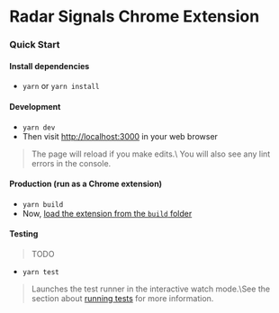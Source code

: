 # Radar Signals Chrome Extension
### Quick Start

#### Install dependencies
* `yarn` or `yarn install`

#### Development
* `yarn dev`
* Then visit [http://localhost:3000](http://localhost:3000) in your web browser

> The page will reload if you make edits.\ You will also see any lint errors in the console.

#### Production (run as a Chrome extension)

* `yarn build`
* Now, [load the extension from the `build` folder](https://support.google.com/chrome/a/answer/2714278?hl=en#:~:text=At%20the%20top%20right%2C%20turn,the%20app%20or%20extension%20folder.&text=click%20the%20app%20or%20extension.)



#### Testing
> TODO 
* `yarn test`

> Launches the test runner in the interactive watch mode.\See the section about [running tests](https://facebook.github.io/create-react-app/docs/running-tests) for more information.

